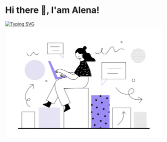 # Hi there 👋, I'am Alena!
<a href="https://git.io/typing-svg"><img src="https://readme-typing-svg.herokuapp.com?font=Fira+Code&duration=4000&pause=2000&color=9922F7&background=FFD03D00&multiline=true&width=700&lines=I'm+a+developer+and+I+find+joy+in+every+missing+semicolon" alt="Typing SVG" /></a>
<img src="/img.jpg" align = "right" width="500"/>
